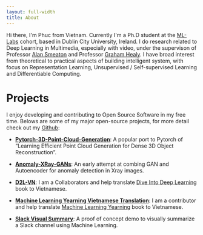 ```yaml
---
layout: full-width
title: About
---
```


 Hi there, I'm Phuc from Vietnam.
 Currently I'm a Ph.D student at the [ML-Labs](https://ml-labs.ie/) cohort, based in Dublin City University, Ireland.
 I do research related to Deep Learning in Multimedia, especially with video, under the supervison of Professor [Alan Smeaton](https://www.computing.dcu.ie/~asmeaton/index.html) and Professor [Graham Healy](https://www.computing.dcu.ie/~ghealy/).
 I have broad interest from theoretical to practical aspects of building intelligent system, with focus on Representation Learning, Unsupervised / Self-supervised Learning and Differentiable Computing.


# Projects

I enjoy developing and contributing to Open Source Software in my free time. Belows are some of my major open-source projects, for more detail check out my [Github](https://github.com/lkhphuc):

  * [**Pytorch-3D-Point-Cloud-Generation**](https://github.com/lkhphuc/pytorch-3d-point-cloud-generation): A popular port to Pytorch of “Learning Efficient Point Cloud Generation for Dense 3D Object Reconstruction”.

  * [**Anomaly-XRay-GANs**](https://github.com/lkhphuc/Anomaly-XRay-GANs): An early attempt at combing GAN and Autoencoder for anomaly detection in Xray images.

  * [**D2L-VN**](https://github.com/aivivn/d2l-vn): I am a Collaborators and help translate [Dive Into Deep Learning](https://www.d2l.ai/) book to Vietnamese.

  * [**Machine Learning Yearning Vietnamese Translation**](https://github.com/aivivn/Machine-Learning-Yearning-Vietnamese-Translation): I am a contributor and help translate [Machine Learning Yearning](https://www.deeplearning.ai/machine-learning-yearning/) book to Vietnamese.

  * [**Slack Visual Summary**](https://lkhphuc.com/slack-visual-summary/): A proof of concept demo to visually summarize a Slack channel using Machine Learning.

